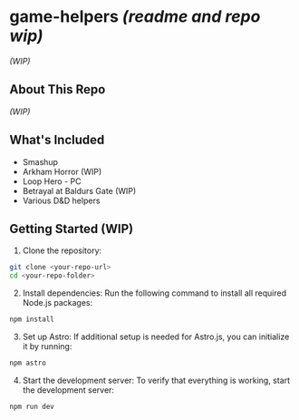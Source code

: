 # game-helpers _(readme and repo wip)_
_(WIP)_
## About This Repo
_(WIP)_

## What's Included
- Smashup
- Arkham Horror (WIP)
- Loop Hero - PC
- Betrayal at Baldurs Gate (WIP)
- Various D&D helpers

## Getting Started (WIP)
1. Clone the repository:
```bash
git clone <your-repo-url>
cd <your-repo-folder>
```
2. Install dependencies: Run the following command to install all required Node.js packages:
```bash
npm install
```
3. Set up Astro: If additional setup is needed for Astro.js, you can initialize it by running:
```bash
npm astro
```
4. Start the development server: To verify that everything is working, start the development server:
```bash
npm run dev
```
